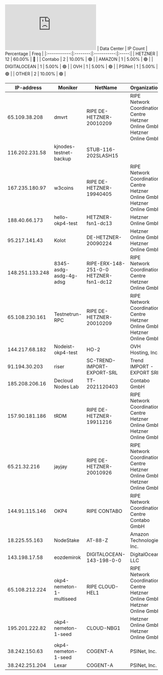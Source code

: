 ![Diagramm](https://github.com/obajay/StateSync-snapshots/blob/main/Projects/OKP4/1/README.md)
| Data Center | IP Count | Percentage | Freq |
|:------------:|:--------:|:-----------:|:-----:|
| HETZNER | 12 | 60.00% | 🔴 |
| Contabo | 2 | 10.00% | 🟢 |
| AMAZON | 1 | 5.00% | 🟢 |
| DIGITALOCEAN | 1 | 5.00% | 🟢 |
| OVH | 1 | 5.00% | 🟢 |
| PSINet | 1 | 5.00% | 🟢 |
| OTHER | 2 | 10.00% | 🟢 |

<!-- START_TABLE -->
| IP-address | Moniker | NetName | Organization |
|-------------|-------------|-------------|-------------|
| 65.109.38.208 | dmvrt | RIPE DE-HETZNER-20010209 | RIPE Network Coordination Centre Hetzner Online GmbH Hetzner Online GmbH |
| 116.202.231.58 | kjnodes-testnet-backup | STUB-116-202SLASH15 |  |
| 167.235.180.97 | w3coins | RIPE DE-HETZNER-19940405 | RIPE Network Coordination Centre Hetzner Online GmbH Hetzner Online GmbH |
| 188.40.66.173 | hello-okp4-test | HETZNER-fsn1-dc13 | Hetzner Online GmbH |
| 95.217.141.43 | Kolot | DE-HETZNER-20090224 | Hetzner Online GmbH Hetzner Online GmbH |
| 148.251.133.248 | 8345-asdg-asdg-4g-adsg | RIPE-ERX-148-251-0-0 HETZNER-fsn1-dc12 | RIPE Network Coordination Centre Hetzner Online GmbH |
| 65.108.230.161 | Testnetrun-RPC | RIPE DE-HETZNER-20010209 | RIPE Network Coordination Centre Hetzner Online GmbH Hetzner Online GmbH |
| 144.217.68.182 | Nodeist-okp4-test | HO-2 | OVH Hosting, Inc. |
| 91.194.30.203 | riser | SC-TREND-IMPORT-EXPORT-SRL | Trend IMPORT - EXPORT SRL |
| 185.208.206.16 | Decloud Nodes Lab | TT-2021120403 | Contabo GmbH |
| 157.90.181.186 | tRDM | RIPE DE-HETZNER-19911216 | RIPE Network Coordination Centre Hetzner Online GmbH Hetzner Online GmbH |
| 65.21.32.216 | jayjay | RIPE DE-HETZNER-20010926 | RIPE Network Coordination Centre Hetzner Online GmbH Hetzner Online GmbH |
| 144.91.115.146 | OKP4 | RIPE CONTABO | RIPE Network Coordination Centre Contabo GmbH |
| 18.225.55.163 | NodeStake | AT-88-Z | Amazon Technologies Inc. |
| 143.198.17.58 | eozdemirok | DIGITALOCEAN-143-198-0-0 | DigitalOcean, LLC |
| 65.108.212.224 | okp4-nemeton-1-multiseed | RIPE CLOUD-HEL1 | RIPE Network Coordination Centre Hetzner Online GmbH Hetzner Online GmbH |
| 195.201.222.82 | okp4-nemeton-1-seed | CLOUD-NBG1 | Hetzner Online GmbH Hetzner Online GmbH |
| 38.242.150.63 | okp4-nemeton-1-seed | COGENT-A | PSINet, Inc. |
| 38.242.251.204 | Lexar | COGENT-A | PSINet, Inc. |

<!-- END_TABLE -->